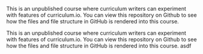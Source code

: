 This is an unpublished course where curriculum writers can experiment with features of curriculum.io. You can view this repository on Github to see how the files and file structure in GitHub is rendered into this course.

This is an unpublished course where curriculum writers can experiment with features of curriculum.io. You can view this repository on Github to see how the files and file structure in GitHub is rendered into this course.
asdf